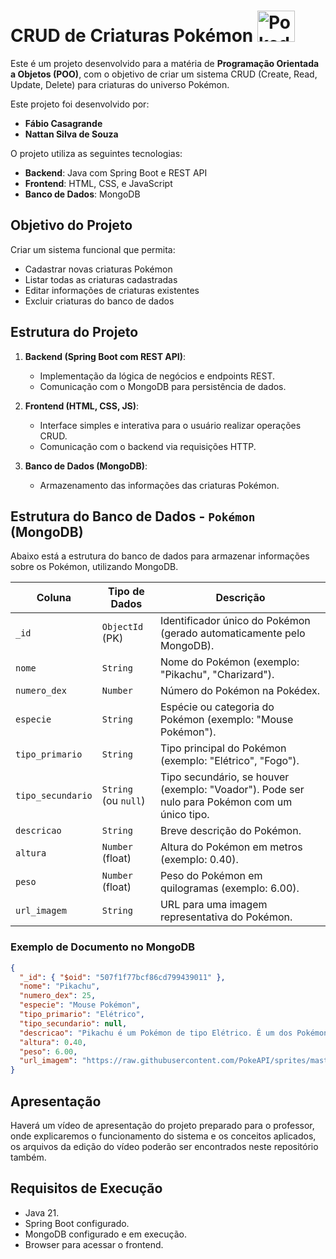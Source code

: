 # CRUD de Criaturas Pokémon <img src="https://github.com/user-attachments/assets/d3166429-7685-4e0d-8dd1-7165f4ea574d" alt="Pokedex" width="60" height="50">


Este é um projeto desenvolvido para a matéria de **Programação Orientada a Objetos (POO)**, com o objetivo de criar um sistema CRUD (Create, Read, Update, Delete) para criaturas do universo Pokémon. 

Este projeto foi desenvolvido por:

- **Fábio Casagrande**
- **Nattan Silva de Souza**

O projeto utiliza as seguintes tecnologias:

- **Backend**: Java com Spring Boot e REST API
- **Frontend**: HTML, CSS, e JavaScript
- **Banco de Dados**: MongoDB

## Objetivo do Projeto

Criar um sistema funcional que permita:

- Cadastrar novas criaturas Pokémon
- Listar todas as criaturas cadastradas
- Editar informações de criaturas existentes
- Excluir criaturas do banco de dados

## Estrutura do Projeto

1. **Backend (Spring Boot com REST API)**:
   - Implementação da lógica de negócios e endpoints REST.
   - Comunicação com o MongoDB para persistência de dados.

2. **Frontend (HTML, CSS, JS)**:
   - Interface simples e interativa para o usuário realizar operações CRUD.
   - Comunicação com o backend via requisições HTTP.

3. **Banco de Dados (MongoDB)**:
   - Armazenamento das informações das criaturas Pokémon.

## Estrutura do Banco de Dados - `Pokémon` (MongoDB)

Abaixo está a estrutura do banco de dados para armazenar informações sobre os Pokémon, utilizando MongoDB. 

| **Coluna**       | **Tipo de Dados**           | **Descrição**                                                                 |
|-------------------|-----------------------------|-------------------------------------------------------------------------------|
| `_id`             | `ObjectId` (PK)             | Identificador único do Pokémon (gerado automaticamente pelo MongoDB).         |
| `nome`           | `String`                    | Nome do Pokémon (exemplo: "Pikachu", "Charizard").                           |
| `numero_dex`     | `Number`                    | Número do Pokémon na Pokédex.                                                |
| `especie`        | `String`                    | Espécie ou categoria do Pokémon (exemplo: "Mouse Pokémon").                  |
| `tipo_primario`  | `String`                    | Tipo principal do Pokémon (exemplo: "Elétrico", "Fogo").                     |
| `tipo_secundario`| `String` (ou `null`)        | Tipo secundário, se houver (exemplo: "Voador"). Pode ser nulo para Pokémon com um único tipo. |
| `descricao`      | `String`                    | Breve descrição do Pokémon.                                                  |
| `altura`         | `Number` (float)            | Altura do Pokémon em metros (exemplo: 0.40).                                 |
| `peso`           | `Number` (float)            | Peso do Pokémon em quilogramas (exemplo: 6.00).                              |
| `url_imagem`     | `String`                    | URL para uma imagem representativa do Pokémon.                               |

### Exemplo de Documento no MongoDB

```json
{
  "_id": { "$oid": "507f1f77bcf86cd799439011" },
  "nome": "Pikachu",
  "numero_dex": 25,
  "especie": "Mouse Pokémon",
  "tipo_primario": "Elétrico",
  "tipo_secundario": null,
  "descricao": "Pikachu é um Pokémon de tipo Elétrico. É um dos Pokémon mais conhecidos e é a mascote da franquia.",
  "altura": 0.40,
  "peso": 6.00,
  "url_imagem": "https://raw.githubusercontent.com/PokeAPI/sprites/master/sprites/pokemon/25.png"
}
```

## Apresentação

Haverá um vídeo de apresentação do projeto preparado para o professor, onde explicaremos o funcionamento do sistema e os conceitos aplicados, os arquivos da edição do vídeo poderão ser encontrados neste repositório também.

## Requisitos de Execução

- Java 21.
- Spring Boot configurado.
- MongoDB configurado e em execução.
- Browser para acessar o frontend.

